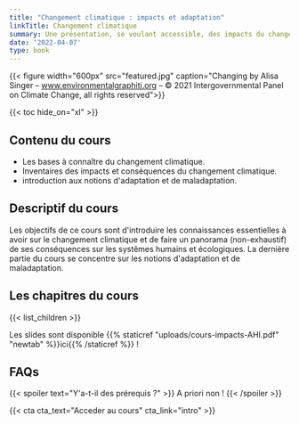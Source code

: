 ```yaml
---
title: "Changement climatique : impacts et adaptation"
linkTitle: Changement climatique
summary: Une présentation, se voulant accessible, des impacts du changement climatiques et du processus d'adaptation.
date: '2022-04-07'
type: book
---
```


{{< figure width="600px" src="featured.jpg" caption="Changing by Alisa Singer – www.environmentalgraphiti.org – © 2021 Intergovernmental Panel on Climate Change, all rights reserved">}}

{{< toc hide_on="xl" >}}

## Contenu du cours

- Les bases à connaître du changement climatique.
- Inventaires des impacts et conséquences du changement climatique.
- introduction aux notions d'adaptation et de maladaptation.

## Descriptif du cours

Les objectifs de ce cours sont d'introduire les connaissances essentielles à avoir sur le changement climatique et de faire un panorama (non-exhaustif) de ses conséquences sur les systêmes humains et écologiques. La dernière partie du cours se concentre sur les notions d'adaptation et de maladaptation.

## Les chapitres du cours

{{< list_children >}}

Les slides sont disponible {{% staticref "uploads/cours-impacts-AHI.pdf" "newtab" %}}ici{{% /staticref %}} !

## FAQs

{{< spoiler text="Y'a-t-il des prérequis ?" >}}
A priori non !
{{< /spoiler >}}

{{< cta cta_text="Acceder au cours" cta_link="intro" >}}
